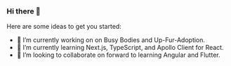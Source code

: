 ### Hi there 👋


Here are some ideas to get you started:
- 🔭 I’m currently working on on Busy Bodies and Up-Fur-Adoption.
- 🌱 I’m currently learning Next.js, TypeScript, and Apollo Client for React.
- 👯 I’m looking to collaborate on forward to learning Angular and Flutter.

